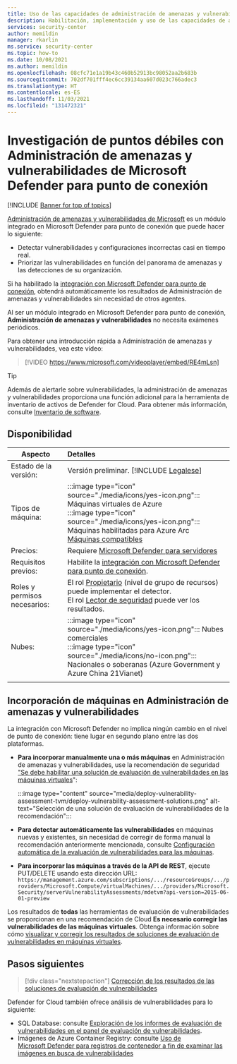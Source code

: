 ```yaml
---
title: Uso de las capacidades de administración de amenazas y vulnerabilidades de Microsoft Defender para punto de conexión con Microsoft Defender for Cloud
description: Habilitación, implementación y uso de las capacidades de administración de amenazas y vulnerabilidades de Microsoft Defender para punto de conexión con Microsoft Defender for Cloud, con el fin de detectar puntos débiles en Azure y máquinas híbridas
services: security-center
author: memildin
manager: rkarlin
ms.service: security-center
ms.topic: how-to
ms.date: 10/08/2021
ms.author: memildin
ms.openlocfilehash: 08cfc71e1a19b43c460b52913bc98052aa2b683b
ms.sourcegitcommit: 702df701fff4ec6cc39134aa607d023c766adec3
ms.translationtype: HT
ms.contentlocale: es-ES
ms.lasthandoff: 11/03/2021
ms.locfileid: "131472321"
---
```

# <a name="investigate-weaknesses-with-microsoft-defender-for-endpoints-threat-and-vulnerability-management"></a>Investigación de puntos débiles con Administración de amenazas y vulnerabilidades de Microsoft Defender para punto de conexión 

[!INCLUDE [Banner for top of topics](./includes/banner.md)]

[Administración de amenazas y vulnerabilidades de Microsoft](/microsoft-365/security/defender-endpoint/next-gen-threat-and-vuln-mgt) es un módulo integrado en Microsoft Defender para punto de conexión que puede hacer lo siguiente:

- Detectar vulnerabilidades y configuraciones incorrectas casi en tiempo real.
- Priorizar las vulnerabilidades en función del panorama de amenazas y las detecciones de su organización.

Si ha habilitado la [integración con Microsoft Defender para punto de conexión](integration-defender-for-endpoint.md), obtendrá automáticamente los resultados de Administración de amenazas y vulnerabilidades sin necesidad de otros agentes.

Al ser un módulo integrado en Microsoft Defender para punto de conexión, **Administración de amenazas y vulnerabilidades** no necesita exámenes periódicos.

Para obtener una introducción rápida a Administración de amenazas y vulnerabilidades, vea este vídeo:

> [!VIDEO https://www.microsoft.com/videoplayer/embed/RE4mLsn]

> [!TIP]
> Además de alertarle sobre vulnerabilidades, la administración de amenazas y vulnerabilidades proporciona una función adicional para la herramienta de inventario de activos de Defender for Cloud. Para obtener más información, consulte [Inventario de software](asset-inventory.md#access-a-software-inventory).


## <a name="availability"></a>Disponibilidad
|Aspecto|Detalles|
|----|:----|
|Estado de la versión:|Versión preliminar. [!INCLUDE [Legalese](../../includes/security-center-preview-legal-text.md)]|
|Tipos de máquina:|:::image type="icon" source="./media/icons/yes-icon.png"::: Máquinas virtuales de Azure<br>:::image type="icon" source="./media/icons/yes-icon.png"::: Máquinas habilitadas para Azure Arc <br> [Máquinas compatibles](/microsoft-365/security/defender-endpoint/tvm-supported-os)|
|Precios:|Requiere [Microsoft Defender para servidores](defender-for-servers-introduction.md)|
|Requisitos previos:|Habilite la [integración con Microsoft Defender para punto de conexión](integration-defender-for-endpoint.md).|
|Roles y permisos necesarios:|El rol [Propietario](../role-based-access-control/built-in-roles.md#owner) (nivel de grupo de recursos) puede implementar el detector.<br>El rol [Lector de seguridad](../role-based-access-control/built-in-roles.md#security-reader) puede ver los resultados.|
|Nubes:|:::image type="icon" source="./media/icons/yes-icon.png"::: Nubes comerciales<br>:::image type="icon" source="./media/icons/no-icon.png"::: Nacionales o soberanas (Azure Government y Azure China 21Vianet)|
|||


## <a name="onboarding-your-machines-to-threat-and-vulnerability-management"></a>Incorporación de máquinas en Administración de amenazas y vulnerabilidades

La integración con Microsoft Defender no implica ningún cambio en el nivel de punto de conexión: tiene lugar en segundo plano entre las dos plataformas. 

- **Para incorporar manualmente una o más máquinas** en Administración de amenazas y vulnerabilidades, use la recomendación de seguridad ["Se debe habilitar una solución de evaluación de vulnerabilidades en las máquinas virtuales](https://portal.azure.com/#blade/Microsoft_Azure_Security/RecommendationsBlade/assessmentKey/ffff0522-1e88-47fc-8382-2a80ba848f5d)":

    :::image type="content" source="media/deploy-vulnerability-assessment-tvm/deploy-vulnerability-assessment-solutions.png" alt-text="Selección de una solución de evaluación de vulnerabilidades de la recomendación":::

- **Para detectar automáticamente las vulnerabilidades** en máquinas nuevas y existentes, sin necesidad de corregir de forma manual la recomendación anteriormente mencionada, consulte [Configuración automática de la evaluación de vulnerabilidades para las máquinas](auto-deploy-vulnerability-assessment.md).

- **Para incorporar las máquinas a través de la API de REST**, ejecute PUT/DELETE usando esta dirección URL: `https://management.azure.com/subscriptions/.../resourceGroups/.../providers/Microsoft.Compute/virtualMachines/.../providers/Microsoft.Security/serverVulnerabilityAssessments/mdetvm?api-version=2015-06-01-preview`


Los resultados de **todas** las herramientas de evaluación de vulnerabilidades se proporcionan en una recomendación de Cloud **Es necesario corregir las vulnerabilidades de las máquinas virtuales**. Obtenga información sobre cómo [visualizar y corregir los resultados de soluciones de evaluación de vulnerabilidades en máquinas virtuales](remediate-vulnerability-findings-vm.md).


## <a name="next-steps"></a>Pasos siguientes
> [!div class="nextstepaction"]
> [Corrección de los resultados de las soluciones de evaluación de vulnerabilidades](remediate-vulnerability-findings-vm.md)

Defender for Cloud también ofrece análisis de vulnerabilidades para lo siguiente:

- SQL Database: consulte [Exploración de los informes de evaluación de vulnerabilidades en el panel de evaluación de vulnerabilidades](defender-for-sql-on-machines-vulnerability-assessment.md#explore-vulnerability-assessment-reports).
- Imágenes de Azure Container Registry: consulte [Uso de Microsoft Defender para registros de contenedor a fin de examinar las imágenes en busca de vulnerabilidades](defender-for-container-registries-usage.md)